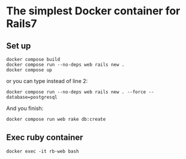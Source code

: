 # The simplest Docker container for Rails7
## Set up
```
docker compose build
docker compose run --no-deps web rails new .
docker compose up
```
or you can type instead of line 2:
```
docker compose run --no-deps web rails new . --force --database=postgresql
```
And you finish:
```
docker compose run web rake db:create
```

## Exec ruby container
```
docker exec -it rb-web bash
```
